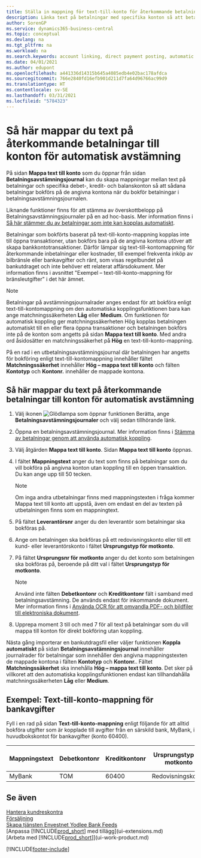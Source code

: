 ```yaml
---
title: Ställa in mappning för text-till-konto för återkommande betalningar | Microsoft Docs
description: Länka text på betalningar med specifika konton så att betalningar bokförs på kontona när du bokför utbetalningsjournalen för avstämning.
author: SorenGP
ms.service: dynamics365-business-central
ms.topic: conceptual
ms.devlang: na
ms.tgt_pltfrm: na
ms.workload: na
ms.search.keywords: account linking, direct payment posting, automatic payment processing, reconcile payment, recurring expense, recurring cash receipt
ms.date: 04/01/2021
ms.author: edupont
ms.openlocfilehash: a441336d14315b645a4085edb4e02bac178afdca
ms.sourcegitcommit: 766e2840fd16efb901d211d7fa64d96766ac99d9
ms.translationtype: HT
ms.contentlocale: sv-SE
ms.lasthandoff: 03/31/2021
ms.locfileid: "5784323"
---
```

# <a name="map-text-on-recurring-payments-to-accounts-for-automatic-reconciliation"></a>Så här mappar du text på återkommande betalningar till konton för automatisk avstämning
På sidan **Mappa text till konto** som du öppnar från sidan **Betalningsavstämningsjournal** kan du skapa mappningar mellan text på betalningar och specifika debet-, kredit- och balanskonton så att sådana betalningar bokförs på de angivna kontona när du bokför betalningar i betalningsavstämningsjournalen.

Liknande funktioner finns för att stämma av överskottbelopp på Betalningsavstämningsjournaler på en ad hoc-basis. Mer information finns i [Så här stämmer du av betalningar som inte kan kopplas automatiskt](receivables-how-reconcile-payments-cannot-apply-auto.md).

Betalningar som bokförts baserat på text-till-konto-mappning kopplas inte till öppna transaktioner, utan bokförs bara på de angivna kontona utöver att skapa bankkontotransaktioner. Därför lämpar sig text-till-kontomappning för återkommande inbetalningar eller kostnader, till exempel frekventa inköp av bilbränsle eller bankavgifter och ränt, som visas regelbundet på bankutdraget och inte behöver ett relaterat affärsdokument. Mer information finns i avsnittet "Exempel – text-till-konto-mappning för bränsleutgifter" i det här ämnet.

> [!NOTE]  
>   Betalningar på avstämningsjournalrader anges endast för att bokföra enligt text-till-kontomappning om den automatiska kopplingsfunktionen bara kan ange matchningssäkerheten **Låg** eller **Medium**. Om funktionen för automatisk koppling ger matchningssäkerheten Hög kopplas betalningen automatiskt till en eller flera öppna transaktioner och betalningen bokförs inte på de konton som angetts på sidan **Mappa text till konto**. Med andra ord åsidosätter en matchningssäkerhet på **Hög** en text-till-konto-mappning.

På en rad i en utbetalningsavstämningsjournal där betalningen har angetts för bokföring enligt text-till-kontomappning innehåller fältet **Matchningssäkerhet** innehåller **Hög – mappa text till konto** och fälten **Kontotyp** och **Kontonr.** innehåller de mappade kontona.

## <a name="to-map-text-on-recurring-payments-to-accounts-for-automatic-reconciliation"></a>Så här mappar du text på återkommande betalningar till konton för automatisk avstämning
1. Välj ikonen ![Glödlampa som öppnar funktionen Berätta](media/ui-search/search_small.png "Berätta vad du vill göra"), ange **Betalningsavstämningsjournaler** och välj sedan tillhörande länk.
2. Öppna en betalningsavstämningsjournal. Mer information finns i [Stämma av betalningar genom att använda automatisk koppling](receivables-how-reconcile-payments-auto-application.md).
3. Välj åtgärden **Mappa text till konto**. Sidan **Mappa text till konto** öppnas.
4. I fältet **Mappningstext** anger du text som finns på betalningar som du vill bokföra på angivna konton utan koppling till en öppen transaktion. Du kan ange upp till 50 tecken.

    > [!NOTE]  
    >   Om inga andra utbetalningar finns med mappningstexten i fråga kommer Mappa text till konto att uppstå, även om endast en del av texten på utbetalningen finns som en mappningtext.
5. På fältet **Leverantörsnr** anger du den leverantör som betalningar ska bokföras på.
6. Ange om betalningen ska bokföras på ett redovisningskonto eller till ett kund- eller leverantörskonto i fältet **Ursprungstyp för motkonto**.
7. På fältet **Ursprungsnr för motkonto** anger du det konto som betalningen ska bokföras på, beroende på ditt val i fältet **Ursprungstyp för motkonto**.

    > [!NOTE]
    > Använd inte fälten **Debetkontonr** och **Kreditkontonr** fält i samband med betalningsavstämning. De används endast för inkommande dokument. Mer information finns i [Använda OCR för att omvandla PDF- och bildfiler till elektroniska dokument](across-how-use-ocr-pdf-images-files.md).

8. Upprepa moment 3 till och med 7 för all text på betalningar som du vill mappa till konton för direkt bokföring utan koppling.

Nästa gång importerar en bankutdragsfil eller väljer funktionen **Koppla automatiskt** på sidan **Betalningsavstämningsjournal** innehåller journalrader för betalningar som innehåller den angivna mappningstexten de mappade kontona i fälten **Kontotyp** och **Kontonr.**. Fältet **Matchningssäkerhet** ska innehålla **Hög – mappa text till konto**. Det sker på villkoret att den automatiska kopplingsfunktionen endast kan tillhandahålla matchningssäkerheten **Låg** eller **Medium**.

## <a name="example-text-to-account-mapping-for-bank-fees"></a>Exempel: Text-till-konto-mappning för bankavgifter

Fyll i en rad på sidan **Text-till-konto-mappning** enligt följande för att alltid bokföra utgifter som är kopplade till avgifter från en särskild bank, MyBank, i huvudbokskontot för bankavgifter (konto 60400).

| Mappningstext | Debetkontonr | Kreditkontonr | Ursprungstyp för motkonto | Ursprungsnr för motkonto |
| --- | --- | --- | --- | --- |
| MyBank |TOM |60400|Redovisningskonto |TOM |

## <a name="see-also"></a>Se även

[Hantera kundreskontra](receivables-manage-receivables.md)  
[Försäljning](sales-manage-sales.md)  
[Skapa tjänsten Envestnet Yodlee Bank Feeds](bank-how-setup-bank-statement-service.md)  
[Anpassa [!INCLUDE[prod_short](includes/prod_short.md)] med tillägg](ui-extensions.md)  
[Arbeta med [!INCLUDE[prod_short](includes/prod_short.md)]](ui-work-product.md)


[!INCLUDE[footer-include](includes/footer-banner.md)]